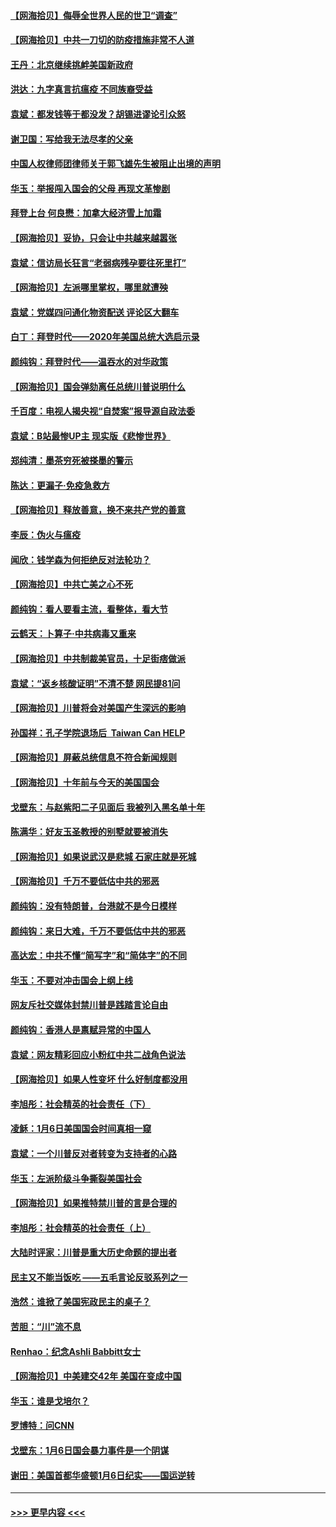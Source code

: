 #### [【网海拾贝】侮辱全世界人民的世卫“调查”](../pages/nsc993/n12727884.md?t=02031401) 
#### [【网海拾贝】中共一刀切的防疫措施非常不人道](../pages/nsc993/n12724879.md?t=02031401) 
#### [王丹：北京继续挑衅美国新政府](../pages/nsc993/n12722456.md?t=02031401) 
#### [洪达：九字真言抗瘟疫 不同族裔受益](../pages/nsc993/n12722448.md?t=02031401) 
#### [袁斌：都发钱等于都没发？胡锡进谬论引众怒](../pages/nsc993/n12722393.md?t=02031401) 
#### [谢卫国：写给我无法尽孝的父亲](../pages/nsc993/n12720325.md?t=02031401) 
#### [中国人权律师团律师关于郭飞雄先生被阻止出境的声明](../pages/nsc993/n12720203.md?t=02031401) 
#### [华玉：举报闯入国会的父母 再现文革惨剧](../pages/nsc993/n12719070.md?t=02031401) 
#### [拜登上台 何良懋：加拿大经济雪上加霜](../pages/nsc993/n12718943.md?t=02031401) 
#### [【网海拾贝】妥协，只会让中共越来越嚣张](../pages/nsc993/n12717392.md?t=02031401) 
#### [袁斌：信访局长狂言“老弱病残孕要往死里打”](../pages/nsc993/n12717343.md?t=02031401) 
#### [【网海拾贝】左派哪里掌权，哪里就遭殃](../pages/nsc993/n12715009.md?t=02031401) 
#### [袁斌：党媒四问通化物资配送 评论区大翻车](../pages/nsc993/n12714950.md?t=02031401) 
#### [白丁：拜登时代——2020年美国总统大选启示录](../pages/nsc993/n12714920.md?t=02031401) 
#### [颜纯钩：拜登时代——温吞水的对华政策](../pages/nsc993/n12713245.md?t=02031401) 
#### [【网海拾贝】国会弹劾离任总统川普说明什么](../pages/nsc993/n12712816.md?t=02031401) 
#### [千百度：电视人揭央视“自焚案”报导源自政法委](../pages/nsc993/n12709760.md?t=02031401) 
#### [袁斌：B站最惨UP主 现实版《悲惨世界》](../pages/nsc993/n12709686.md?t=02031401) 
#### [郑纯清：墨茶穷死被搽墨的警示](../pages/nsc993/n12709262.md?t=02031401) 
#### [陈达：更漏子·免疫急救方](../pages/nsc993/n12709244.md?t=02031401) 
#### [【网海拾贝】释放善意，换不来共产党的善意](../pages/nsc993/n12708361.md?t=02031401) 
#### [李辰：伪火与瘟疫](../pages/nsc993/n12707981.md?t=02031401) 
#### [闻欣：钱学森为何拒绝反对法轮功？](../pages/nsc993/n12707407.md?t=02031401) 
#### [【网海拾贝】中共亡美之心不死](../pages/nsc993/n12707621.md?t=02031401) 
#### [颜纯钩：看人要看主流，看整体，看大节](../pages/nsc993/n12707536.md?t=02031401) 
#### [云鹤天：卜算子‧中共病毒又重来](../pages/nsc993/n12707408.md?t=02031401) 
#### [【网海拾贝】中共制裁美官员，十足街痞做派](../pages/nsc993/n12705115.md?t=02031401) 
#### [袁斌：“返乡核酸证明”不清不楚 网民提81问](../pages/nsc993/n12704982.md?t=02031401) 
#### [【网海拾贝】川普将会对美国产生深远的影响](../pages/nsc993/n12703045.md?t=02031401) 
#### [孙国祥：孔子学院退场后  Taiwan Can HELP](../pages/nsc993/n12702430.md?t=02031401) 
#### [【网海拾贝】屏蔽总统信息不符合新闻规则](../pages/nsc993/n12699998.md?t=02031401) 
#### [【网海拾贝】十年前与今天的美国国会](../pages/nsc993/n12696993.md?t=02031401) 
#### [戈壁东：与赵紫阳二子见面后 我被列入黑名单十年](../pages/nsc993/n12696215.md?t=02031401) 
#### [陈满华：好友玉圣教授的别墅就要被消失](../pages/nsc993/n12695411.md?t=02031401) 
#### [【网海拾贝】如果说武汉是悲城 石家庄就是死城](../pages/nsc993/n12694589.md?t=02031401) 
#### [【网海拾贝】千万不要低估中共的邪恶](../pages/nsc993/n12692771.md?t=02031401) 
#### [颜纯钩：没有特朗普，台港就不是今日模样](../pages/nsc993/n12692678.md?t=02031401) 
#### [颜纯钩：来日大难，千万不要低估中共的邪恶](../pages/nsc993/n12692080.md?t=02031401) 
#### [高达宏：中共不懂“简写字”和“简体字”的不同](../pages/nsc993/n12692068.md?t=02031401) 
#### [华玉：不要对冲击国会上纲上线](../pages/nsc993/n12689948.md?t=02031401) 
#### [网友斥社交媒体封禁川普是践踏言论自由](../pages/nsc993/n12687482.md?t=02031401) 
#### [颜纯钩：香港人是禀赋异常的中国人](../pages/nsc993/n12685142.md?t=02031401) 
#### [袁斌：网友精彩回应小粉红中共二战角色说法](../pages/nsc993/n12684994.md?t=02031401) 
#### [【网海拾贝】如果人性变坏 什么好制度都没用](../pages/nsc993/n12683000.md?t=02031401) 
#### [李旭彤：社会精英的社会责任（下）](../pages/nsc993/n12680604.md?t=02031401) 
#### [凌稣：1月6日美国国会时间真相一窥](../pages/nsc993/n12682780.md?t=02031401) 
#### [袁斌：一个川普反对者转变为支持者的心路](../pages/nsc993/n12682700.md?t=02031401) 
#### [华玉：左派阶级斗争撕裂美国社会](../pages/nsc993/n12681226.md?t=02031401) 
#### [【网海拾贝】如果推特禁川普的言是合理的](../pages/nsc993/n12681232.md?t=02031401) 
#### [李旭彤：社会精英的社会责任（上）](../pages/nsc993/n12680501.md?t=02031401) 
#### [大陆时评家：川普是重大历史命题的提出者](../pages/nsc993/n12679904.md?t=02031401) 
#### [民主又不能当饭吃 ——五毛言论反驳系列之一](../pages/nsc993/n12679877.md?t=02031401) 
#### [浩然：谁掀了美国宪政民主的桌子？](../pages/nsc993/n12679850.md?t=02031401) 
#### [苦胆：“川”流不息](../pages/nsc993/n12678388.md?t=02031401) 
#### [Renhao：纪念Ashli Babbitt女士](../pages/nsc993/n12678359.md?t=02031401) 
#### [【网海拾贝】中美建交42年 美国在变成中国](../pages/nsc993/n12678324.md?t=02031401) 
#### [华玉：谁是戈培尔？](../pages/nsc993/n12677515.md?t=02031401) 
#### [罗博特：问CNN](../pages/nsc993/n12677172.md?t=02031401) 
#### [戈壁东：1月6日国会暴力事件是一个阴谋](../pages/nsc993/n12674639.md?t=02031401) 
#### [谢田：美国首都华盛顿1月6日纪实——国运逆转](../pages/nsc993/n12673190.md?t=02031401) 

----
#### [ >>> 更早内容 <<< ](../indexes/nsc993-earlier.md)
